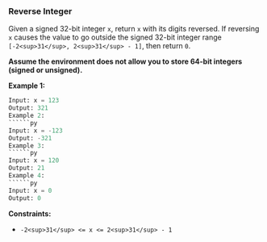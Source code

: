 ### Reverse Integer
Given a signed 32-bit integer `x`, return `x` with its digits reversed. If reversing `x` causes the value to go outside the signed 32-bit integer range `[-2<sup>31</sup>, 2<sup>31</sup> - 1]`, then return `0`.

**Assume the environment does not allow you to store 64-bit integers (signed or unsigned).**

 

**Example 1:**
```py
Input: x = 123
Output: 321
Example 2:
``````py
Input: x = -123
Output: -321
Example 3:
``````py
Input: x = 120
Output: 21
Example 4:
``````py
Input: x = 0
Output: 0
``` 

**Constraints:**

* `-2<sup>31</sup> <= x <= 2<sup>31</sup> - 1`
